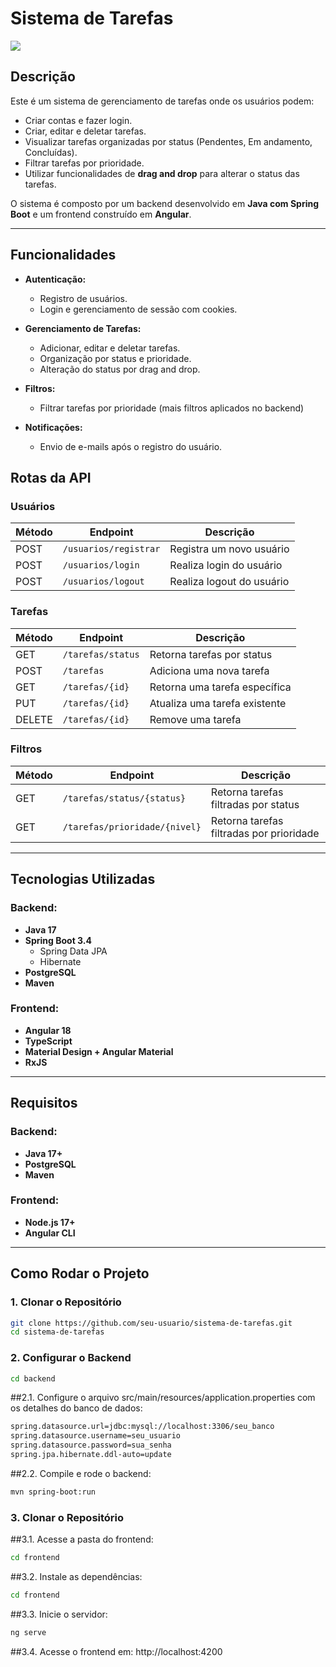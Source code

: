 # **Sistema de Tarefas**
<img align="center" src="https://skillicons.dev/icons?i=java,spring,angular,postgres,aws">

## **Descrição**
Este é um sistema de gerenciamento de tarefas onde os usuários podem:
- Criar contas e fazer login.
- Criar, editar e deletar tarefas.
- Visualizar tarefas organizadas por status (Pendentes, Em andamento, Concluídas).
- Filtrar tarefas por prioridade.
- Utilizar funcionalidades de **drag and drop** para alterar o status das tarefas.

O sistema é composto por um backend desenvolvido em **Java com Spring Boot** e um frontend construído em **Angular**.

---

## **Funcionalidades**
- **Autenticação:**
  - Registro de usuários.
  - Login e gerenciamento de sessão com cookies.
  
- **Gerenciamento de Tarefas:**
  - Adicionar, editar e deletar tarefas.
  - Organização por status e prioridade.
  - Alteração do status por drag and drop.

- **Filtros:**
  - Filtrar tarefas por prioridade (mais filtros aplicados no backend)

- **Notificações:**
  - Envio de e-mails após o registro do usuário.
 
## **Rotas da API**

### **Usuários**
| Método | Endpoint              | Descrição                    |
|--------|-----------------------|------------------------------|
| POST   | `/usuarios/registrar` | Registra um novo usuário     |
| POST   | `/usuarios/login`     | Realiza login do usuário     |
| POST   | `/usuarios/logout`    | Realiza logout do usuário    |

### **Tarefas**
| Método | Endpoint                | Descrição                     |
|--------|-------------------------|-------------------------------|
| GET    | `/tarefas/status`       | Retorna tarefas por status    |
| POST   | `/tarefas`              | Adiciona uma nova tarefa      |
| GET    | `/tarefas/{id}`         | Retorna uma tarefa específica |
| PUT    | `/tarefas/{id}`         | Atualiza uma tarefa existente |
| DELETE | `/tarefas/{id}`         | Remove uma tarefa             |

### **Filtros**
| Método | Endpoint                      | Descrição                          |
|--------|-------------------------------|------------------------------------|
| GET    | `/tarefas/status/{status}`    | Retorna tarefas filtradas por status |
| GET    | `/tarefas/prioridade/{nivel}` | Retorna tarefas filtradas por prioridade |

---

## **Tecnologias Utilizadas**

### **Backend:**
- **Java 17**
- **Spring Boot 3.4**
  - Spring Data JPA
  - Hibernate
- **PostgreSQL**
- **Maven**

### **Frontend:**
- **Angular 18**
- **TypeScript**
- **Material Design + Angular Material**
- **RxJS**

---

## **Requisitos**

### **Backend:**
- **Java 17+**
- **PostgreSQL**
- **Maven**

### **Frontend:**
- **Node.js 17+**
- **Angular CLI**
---

## **Como Rodar o Projeto**

### **1. Clonar o Repositório**
```bash
git clone https://github.com/seu-usuario/sistema-de-tarefas.git
cd sistema-de-tarefas
```

### **2. Configurar o Backend**
```bash
cd backend
```
##2.1. Configure o arquivo src/main/resources/application.properties com os detalhes do banco de dados:
```bash
spring.datasource.url=jdbc:mysql://localhost:3306/seu_banco
spring.datasource.username=seu_usuario
spring.datasource.password=sua_senha
spring.jpa.hibernate.ddl-auto=update
```
##2.2. Compile e rode o backend:
```bash
mvn spring-boot:run
```

### **3. Clonar o Repositório**
##3.1. Acesse a pasta do frontend:
```bash
cd frontend
```
##3.2. Instale as dependências:
```bash
cd frontend
```
##3.3. Inicie o servidor:
```bash
ng serve
```
##3.4. Acesse o frontend em: http://localhost:4200

